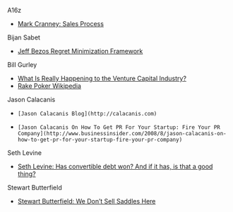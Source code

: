 A16z
*   [Mark Cranney: Sales Process](https://a16z.files.wordpress.com/2014/05/cranney_salesprocess.jpg) 

Bijan Sabet
*   [Jeff Bezos Regret Minimization Framework](http://bijansabet.com/post/147533511/jeff-bezos-regret-minimization-framework)

Bill Gurley
*   [What Is Really Happening to the Venture Capital Industry?](http://abovethecrowd.com/2009/08/24/what-is-really-happening-to-the-venture-capital-industry) 
*   [Rake Poker Wikipedia](https://en.wikipedia.org/wiki/Rake_(poker))

Jason Calacanis
*     [Jason Calacanis Blog](http://calacanis.com)
*     [Jason Calacanis On How To Get PR For Your Startup: Fire Your PR Company](http://www.businessinsider.com/2008/8/jason-calacanis-on-how-to-get-pr-for-your-startup-fire-your-pr-company)

Seth Levine
*   [Seth Levine: Has convertible debt won? And if it has, is that a good thing?](http://www.sethlevine.com/wp/2010/08/has-convertible-debt-won-and-if-it-has-is-that-a-good-thing)

Stewart Butterfield
*   [Stewart Butterfield: We Don’t Sell Saddles Here](https://medium.com/@stewart/we-dont-sell-saddles-here-4c59524d650d)
